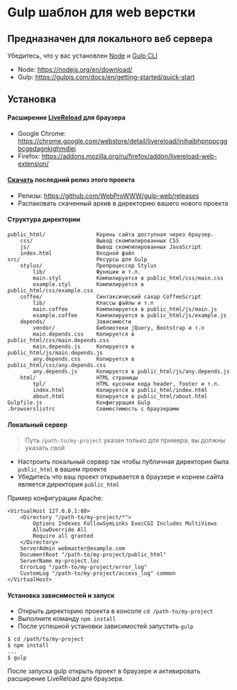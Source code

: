 
# Gulp шаблон для web верстки
## Предназначен для локального веб сервера

Убедитесь, что у вас установлен
<a href="https://nodejs.org/en/download/" target="_blank">Node</a>
и
<a href="https://gulpjs.com/docs/en/getting-started/quick-start" target="_blank">Gulp CLI</a>

- Node: https://nodejs.org/en/download/
- Gulp: https://gulpjs.com/docs/en/getting-started/quick-start

## Установка

#### Расширение <a href="http://livereload.com" target="_blank">LiveReload</a> для браузера
- Google Chrome: https://chrome.google.com/webstore/detail/livereload/jnihajbhpnppcggbcgedagnkighmdlei
- Firefox: https://addons.mozilla.org/ru/firefox/addon/livereload-web-extension/

#### <a href="https://github.com/WebProWWW/gulp-web/archive/v5.0.1.zip" target="_blank">Скачать</a> последний релиз этого проекта
- Релизы: https://github.com/WebProWWW/gulp-web/releases
- Распаковать скаченный архив в директорию вашего нового проекта

#### Структура директории

```
public_html/                Корень сайта доступная через браузер.
    css/                    Вывод скомпилированных CSS
    js/                     Вывод скомпилированных JavaScript
    index.html              Входной файл
src/                        Ресурсы для Gulp
    stylus/                 Препроцессор Stylus
        lib/                Функции и т.п.
        main.styl           Компилируется в public_html/css/main.css
        example.styl        Компилируется в public_html/css/example.css
    coffee/                 Синтаксический сахар CoffeeScript
        lib/                Классы файлы и т.п
        main.coffee         Компилируется в public_html/js/main.js
        example.coffee      Компилируется в public_html/js/example.js
    depends/                Зависимости
        vendor/             Библиотеки jQuery, Bootstrap и т.п
        main.depends.css    Копируется в public_html/css/main.depends.css
        main.depends.js     Копируется в public_html/js/main.depends.js
        any.depends.css     Копируется в public_html/css/any.depends.css
        any.depends.js      Копируется в public_html/js/any.depends.js
    html/                   HTML страницы
        tpl/                HTML кусочки кода header, footer и т.п.
        index.html          Копируется в public_html/index.html
        about.html          Копируется в public_html/about.html
Gulpfile.js                 Конфигурация Gulp
.browserslistrc             Совместимость с браузерами
```

#### Локальный сервер
> Путь `/path-to/my-project` указан только для примера, вы должны указать свой
- Настроить локальный сервер так чтобы публичная директория была `public_html` в вашем проекте
- Убедитесь что ваш проект открывается в браузере и корнем сайта является директория `public_html`

Пример конфигурации Apache:
```ApacheConf
<VirtualHost 127.0.0.1:80>
    <Directory "/path-to/my-project/*">
        Options Indexes FollowSymLinks ExecCGI Includes MultiViews
        AllowOverride All
        Require all granted
    </Directory>
    ServerAdmin webmaster@example.com
    DocumentRoot "/path-to/my-project/public_html"
    ServerName my-project.loc
    ErrorLog "/path-to/my-project/error_log"
    CustomLog "/path-to/my-project/access_log" common
</VirtualHost>
```

#### Установка зависимостей и запуск

- Открыть директорию проекта в консоле `cd /path-to/my-project`
- Выполните команду `npm install`
- После успешной установки зависимостей запустить `gulp`

```Shell
$ cd /path/to/my-project
$ npm install
...
$ gulp
```

После запуска gulp открыть проект в браузере и активировать расширение LiveReload для браузера.